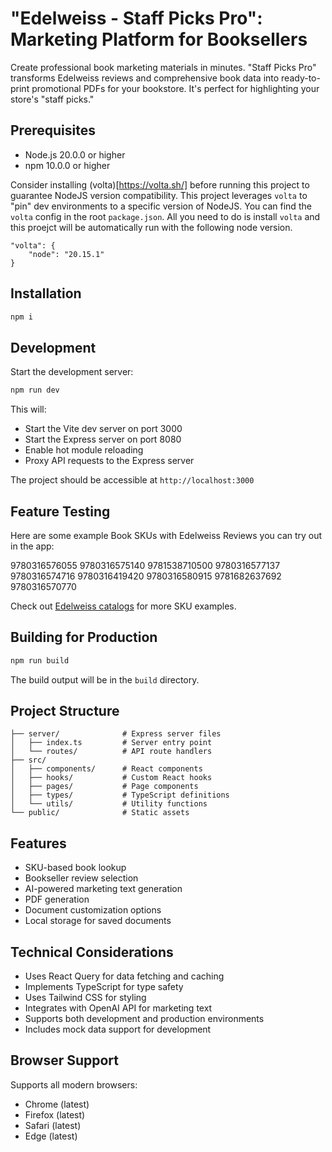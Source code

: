 # "Edelweiss - Staff Picks Pro": Marketing Platform for Booksellers

Create professional book marketing materials in minutes. "Staff Picks Pro" transforms Edelweiss reviews and comprehensive book data into ready-to-print promotional PDFs for your bookstore. It's perfect for highlighting your store's "staff picks."

## Prerequisites

- Node.js 20.0.0 or higher
- npm 10.0.0 or higher

Consider installing (volta)[https://volta.sh/] before running this project to guarantee NodeJS version compatibility. This project leverages `volta` to "pin" dev environments to a specific version of NodeJS. You can find the `volta` config in the root `package.json`. All you need to do is install `volta` and this proejct will be automatically run with the following node version.

```
"volta": {
    "node": "20.15.1"
}
```

## Installation

```bash
npm i
```

## Development

Start the development server:

```bash
npm run dev
```

This will:

- Start the Vite dev server on port 3000
- Start the Express server on port 8080
- Enable hot module reloading
- Proxy API requests to the Express server

The project should be accessible at `http://localhost:3000`

## Feature Testing

Here are some example Book SKUs with Edelweiss Reviews you can try out in the app:

9780316576055
9780316575140
9781538710500
9780316577137
9780316574716
9780316419420
9780316580915
9781682637692
9780316570770

Check out [Edelweiss catalogs](https://www.edelweiss.plus/#dashList=2&page=1) for more SKU examples.

## Building for Production

```bash
npm run build
```

The build output will be in the `build` directory.

## Project Structure

```
├── server/              # Express server files
│   ├── index.ts         # Server entry point
│   └── routes/          # API route handlers
├── src/
│   ├── components/      # React components
│   ├── hooks/           # Custom React hooks
│   ├── pages/           # Page components
│   ├── types/           # TypeScript definitions
│   └── utils/           # Utility functions
└── public/              # Static assets
```

## Features

- SKU-based book lookup
- Bookseller review selection
- AI-powered marketing text generation
- PDF generation
- Document customization options
- Local storage for saved documents

## Technical Considerations

- Uses React Query for data fetching and caching
- Implements TypeScript for type safety
- Uses Tailwind CSS for styling
- Integrates with OpenAI API for marketing text
- Supports both development and production environments
- Includes mock data support for development

## Browser Support

Supports all modern browsers:

- Chrome (latest)
- Firefox (latest)
- Safari (latest)
- Edge (latest)
